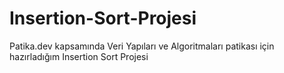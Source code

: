 # Insertion-Sort-Projesi
Patika.dev kapsamında Veri Yapıları ve Algoritmaları patikası için hazırladığım Insertion Sort Projesi
